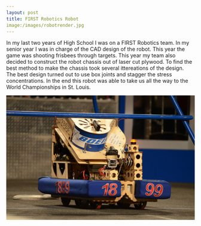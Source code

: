 ```yaml
---
layout: post
title: FIRST Robotics Robot
image:/images/robotrender.jpg
---
```


In my last two years of High School I was on a FIRST Robotics team. In my senior year I was in charge of the CAD design of the robot. This year the game was shooting frisbees through targets. This year my team also decided to construct the robot chassis out of laser cut plywood. To find the best method to make the chassis took several ittereations of the design. The best design turned out to use box joints and stagger the stress concentrations. In the end this robot was able to take us all the way to the World Championships in St. Louis.

![Woodchuck](/images/robotpicture.jpg)
